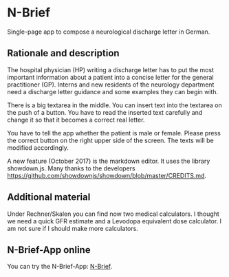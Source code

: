 # N-Brief

Single-page app to compose a neurological discharge letter in German.

## Rationale and description

The hospital physician (HP) writing a discharge letter has to put the most important information about a patient into a concise letter for the general practitioner (GP). Interns and new residents of the neurology department need a discharge letter guidance and some examples they can begin with.

There is a big textarea in the middle. You can insert text into the textarea on the push of a button. You have to read the inserted text carefully and change it so that it becomes a correct real letter.

You have to tell the app whether the patient is male or female. Please press the  correct button on the right upper side of the screen. The texts will be modified accordingly.

A new feature (October 2017) is the markdown editor. It uses the library showdown.js. Many thanks to the developers https://github.com/showdownjs/showdown/blob/master/CREDITS.md.

## Additional material

Under Rechner/Skalen you can find now two medical calculators. I thought we need a quick GFR estimate and a Levodopa equivalent dose calculator. I am not sure if I should make more calculators.

## N-Brief-App online

You can try the N-Brief-App: <a href="NBrief.html">N-Brief</a>.  
